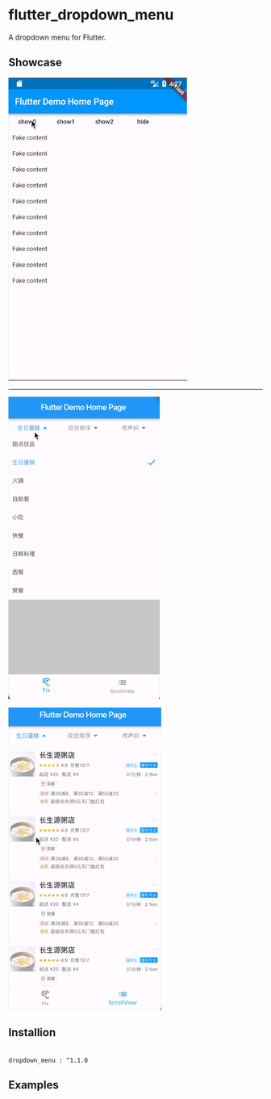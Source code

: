 # flutter_dropdown_menu

A dropdown menu for Flutter.

## Showcase

![showcase](https://github.com/jzoom/images/raw/master/dropdown_menu.gif)
****
![showcase](https://github.com/jzoom/images/raw/master/dropdown_menu1.gif)

![showcase](https://github.com/jzoom/images/raw/master/dropdown_menu2.gif)

## Installion

```

dropdown_menu : ^1.1.0

```

## Examples



